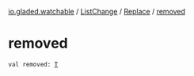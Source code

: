 [io.gladed.watchable](../../index.md) / [ListChange](../index.md) / [Replace](index.md) / [removed](./removed.md)

# removed

`val removed: `[`T`](index.md#T)